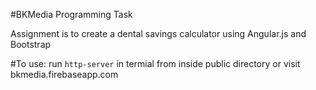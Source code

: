 #BKMedia Programming Task

  Assignment is to create a dental savings calculator using Angular.js and Bootstrap

#To use:
  run `http-server` in termial from inside public directory or visit bkmedia.firebaseapp.com
